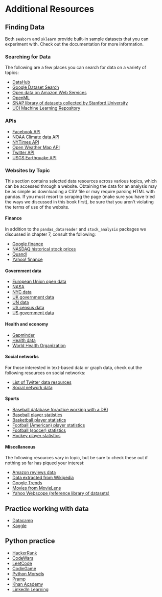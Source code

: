 # Additional Resources

## Finding Data
Both `seaborn` and `sklearn` provide built-in sample datasets that you can experiment with. Check out the documentation for more information.

### Searching for Data
The following are a few places you can search for data on a variety of topics:
- [DataHub](https://datahub.io/search)
- [Google Dataset Search](https://toolbox.google.com/datasetsearch)
- [Open data on Amazon Web Services](https://registry.opendata.aws/)
- [OpenML](https://www.openml.org)
- [SNAP library of datasets collected by Stanford University](https://snap.stanford.edu/data/index.html)
- [UCI Machine Learning Repository](http://archive.ics.uci.edu/ml/index.php)

### APIs
- [Facebook API](https://developers.facebook.com/docs/graph-api)
- [NOAA Climate data API](https://www.ncdc.noaa.gov/cdo-web/webservices/v2)
- [NYTimes API](https://developer.nytimes.com/)
- [Open Weather Map API](https://openweathermap.org/api)
- [Twitter API](https://developer.twitter.com/en/docs.html)
- [USGS Earthquake API](https://earthquake.usgs.gov/fdsnws/event/1/)

### Websites by Topic
This section contains selected data resources across various topics, which can be accessed through a website. Obtaining the data for an analysis may be as simple as downloading a CSV file or may require parsing HTML with pandas. If you must resort to scraping the page (make sure you have tried the ways we discussed in this book first), be sure that you aren't violating the terms of use of the website.

#### Finance
In addition to the `pandas_datareader` and `stock_analysis` packages we discussed in chapter 7, consult the following:
- [Google finance](https://www.google.com/finance)
- [NASDAQ historical stock prices](https://www.nasdaq.com/quotes/historical-quotes.aspx)
- [Quandl](https://www.quandl.com)
- [Yahoo! finance](https://finance.yahoo.com)

#### Government data
- [European Union open data](http://data.europa.eu/euodp/en/data)
- [NASA](https://data.nasa.gov/)
- [NYC data](https://opendata.cityofnewyork.us/data/)
- [UK government data](https://data.gov.uk/)
- [UN data](http://data.un.org/)
- [US census data](https://census.gov/data.html)
- [US government data](https://www.data.gov/﻿)

#### Health and economy
- [Gapminder](https://www.gapminder.org/data/)
- [Health data](https://healthdata.gov/search/type/dataset)
- [World Health Organization](https://www.who.int/gho/en/)

#### Social networks
For those interested in text-based data or graph data, check out the following resources on social networks:
- [List of Twitter data resources](https://github.com/shaypal5/awesome-twitter-data)
- [Social network data](https://snap.stanford.edu/data/ego-Facebook.html)

#### Sports
- [Baseball database (practice working with a DB)](http://www.seanlahman.com/baseball-archive/statistics/)
- [Baseball player statistics](https://www.baseball-reference.com/players/)
- [Basketball player statistics](https://www.basketball-reference.com/players/)
- [Football (American) player statistics](https://www.pro-football-reference.com/players/)
- [Football (soccer) statistics](https://www.whoscored.com/Statistics)
- [Hockey player statistics](https://www.hockey-reference.com/players/)

#### Miscellaneous
The following resources vary in topic, but be sure to check these out if nothing so far has piqued your interest:
- [Amazon reviews data](https://snap.stanford.edu/data/web-Amazon.html)
- [Data extracted from Wikipedia](https://wiki.dbpedia.org/develop/datasets)
- [Google Trends](https://trends.google.com/trends/)
- [Movies from MovieLens](https://grouplens.org/datasets/movielens/)
- [Yahoo Webscope (reference library of datasets)](https://webscope.sandbox.yahoo.com/)

## Practice working with data
- [Datacamp](https://www.datacamp.com/)
- [Kaggle](https://www.kaggle.com/)

## Python practice
- [HackerRank](https://www.hackerrank.com)
- [CodeWars](https://www.codewars.com)
- [LeetCode](https://www.leetcode.com)
- [CodinGame](https://www.codingame.com)
- [Python Morsels](https://www.pythonmorsels.com/)
- [Pramp](https://www.pramp.com)
- [Khan Academy](https://www.khanacademy.org/)
- [LinkedIn Learning](https://www.linkedin.com/learning/)

